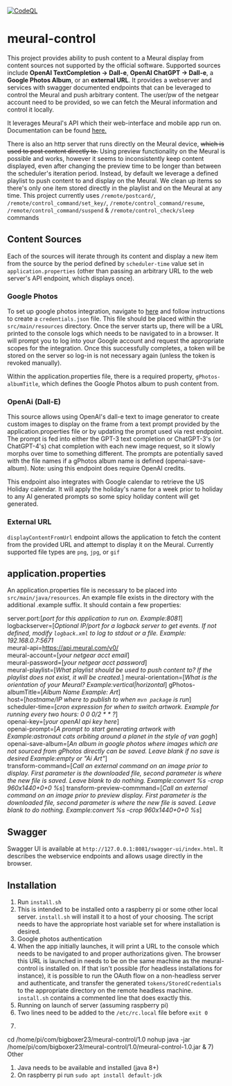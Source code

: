 [![CodeQL](https://github.com/bigboxer23/meural-control/actions/workflows/codeql.yml/badge.svg)](https://github.com/bigboxer23/meural-control/actions/workflows/codeql.yml)

# meural-control

This project provides ability to push content to a Meural display from content sources not supported by the official software.
Supported sources include <b>OpenAI TextCompletion -> Dall-e</b>, <b>OpenAI ChatGPT -> Dall-e</b>, a <b>Google Photos Album</b>,
or an <b>external URL</b>. It provides a webserver and services with swagger documented endpoints that can be leveraged
to control the Meural and push arbitrary content. The user/pw of the netgear account need to be provided, so we can fetch
the Meural information and control it locally.

It leverages Meural's API which their web-interface and mobile app run on. Documentation can be found <a href="https://documenter.getpostman.com/view/1657302/RVnWjKUL#intro/">here.</a><br>

There is also an http server that runs directly on the Meural device, ~~which is used to post content directly to.~~ Using
preview functionality on the Meural is possible and works, however it seems to inconsistently keep content displayed,
even after changing the preview time to be longer than between the scheduler's iteration period. Instead, by default
we leverage a defined playlist to push content to and display on the Meural. We clean up items so there's only one item
stored directly in the playlist and on the Meural at any time. This project currently uses `/remote/postcard/`,
`/remote/control_command/set_key/`, `/remote/control_command/resume`, `/remote/control_command/suspend` &
`/remote/control_check/sleep` commands<br>

## Content Sources

Each of the sources will iterate through its content and display a new item from the source by the period defined
by `scheduler-time` value set in `application.properties` (other than passing an arbitrary URL to the web server's
API endpoint, which displays once).

### Google Photos

To set up google photos integration, navigate to <a href='https://developers.google.com/photos/library/guides/get-started-java'>here</a>
and follow instructions to create a `credentials.json` file. This file should be placed within the `src/main/resources` directory.
Once the server starts up, there will be a URL printed to the console logs which needs to be navigated to in a browser. It will
prompt you to log into your Google account and request the appropriate scopes for the integration. Once this successfully completes,
a token will be stored on the server so log-in is not necessary again (unless the token is revoked manually).

Within the application.properties file, there is a required property, `gPhotos-albumTitle`, which defines the Google Photos album
to push content from.

### OpenAi (Dall-E)

This source allows using OpenAI's dall-e text to image generator to create custom images to display on the frame from a
text prompt provided by the application.properties file or by updating the prompt used via rest endpoint. The prompt
is fed into either the GPT-3 text completion or ChatGPT-3's (or ChatGPT-4's) chat completion with each new image request, so it slowly morphs
over time to something different. The prompts are potentially saved with the file names if a gPhotos album name is defined
(openai-save-album). Note: using this endpoint does require OpenAI credits.

This endpoint also integrates with Google calendar to retrieve the US Holiday calendar. It will apply the holiday's name
for a week prior to holiday to any AI generated prompts so some spicy holiday content will get generated.

### External URL

`displayContentFromUrl` endpoint allows the application to fetch the content from the provided URL and attempt to display
it on the Meural. Currently supported file types are `png`, `jpg`, or `gif`

## application.properties

An application.properties file is necessary to be placed into `src/main/java/resources`. An example file exists in the
directory with the additional .example suffix. It should contain a few properties:

server.port:[<i>port for this application to run on. Example:8081</i>]<br>
logbackserver=[<i>Optional IP/port for a logback server to get events. If not defined, modify `logback.xml` to log to stdout or a file. Example: 192.168.0.7:5671</i><br>
meural-api=https://api.meural.com/v0/ <br>
meural-account=[<i>your netgear acct email</i>]<br>
meural-password=[<i>your netgear acct password</i>]<br>
meural-playlist=[<i>What playlist should be used to push content to? If the playlist does not exist, it will be created.</i>]
meural-orientation=[<i>What is the orientation of your Meural? Example:vertical|horizontal</i>]
gPhotos-albumTitle=[<i>Album Name Example: Art</i>]<br>
host=[<i>hostname/IP where to publish to when `mvn package` is run</i>]<br>
scheduler-time=[<i>cron expression for when to switch artwork. Example for running every two hours: 0 0 0/2 * * ?</i>]<br>
openai-key=[<i>your openAI api key here</i>]<br>
openai-prompt=[<i>A prompt to start generating artwork with Example:astronaut cats orbiting around a planet in the style of van gogh</i>]<br>
openai-save-album=[<i>An album in google photos where images which are not sourced from gPhotos directly can be saved.
Leave blank if no save is desired Example:empty or "Ai Art"</i>]<br>
transform-command=[<i>Call an external command on an image prior to display. First parameter is the downloaded file,
second parameter is where the new file is saved. Leave blank to do nothing. Example:convert %s -crop 960x1440+0+0 %s</i>]
transform-preview-commmand=[<i>Call an external command on an image prior to preview display. First parameter is the downloaded file,
second parameter is where the new file is saved. Leave blank to do nothing. Example:convert %s -crop 960x1440+0+0 %s</i>]

## Swagger

Swagger UI is available at `http://127.0.0.1:8081/swagger-ui/index.html`. It describes the webservice endpoints and allows usage directly in the browser.

## Installation

1) Run `install.sh`
1) This is intended to be installed onto a raspberry pi or some other local server. `install.sh` will install it to a
host of your choosing. The script needs to have the appropriate host variable set for where installation is desired.
3) Google photos authentication
1) When the app initially launches, it will print a URL to the console which needs to be navigated to and proper authorizations
given. The browser this URL is launched in needs to be on the same machine as the meural-control is installed on. If that
isn't possible (for headless installations for instance), it is possible to run the OAuth flow on a non-headless server and
authenticate, and transfer the generated `tokens/StoredCredentials` to the appropriate directory on the remote headless machine.
`install.sh` contains a commented line that does exactly this.
5) Running on launch of server (assuming raspberry pi)
1) Two lines need to be added to the `/etc/rc.local` file before `exit 0`
1) ```
cd /home/pi/com/bigboxer23/meural-control/1.0
nohup java -jar /home/pi/com/bigboxer23/meural-control/1.0/meural-control-1.0.jar &
7) Other
1) Java needs to be available and installed (java 8+)
1) On raspberry pi run `sudo apt install default-jdk`

